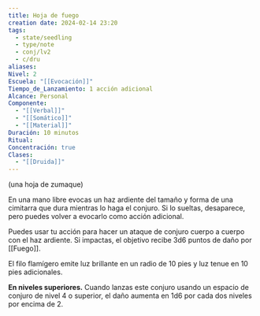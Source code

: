 ```yaml
---
title: Hoja de fuego
creation date: 2024-02-14 23:20
tags:
  - state/seedling
  - type/note
  - conj/lv2
  - c/dru
aliases: 
Nivel: 2
Escuela: "[[Evocación]]"
Tiempo_de_Lanzamiento: 1 acción adicional
Alcance: Personal
Componente:
  - "[[Verbal]]"
  - "[[Somático]]"
  - "[[Material]]"
Duración: 10 minutos
Ritual: 
Concentración: true
Clases:
  - "[[Druida]]"
---
```

(una hoja de zumaque)

En una mano libre evocas un haz ardiente del tamaño y forma de una cimitarra que dura mientras lo haga el conjuro. Si lo sueltas, desaparece, pero puedes volver a evocarlo como acción adicional.

Puedes usar tu acción para hacer un ataque de conjuro cuerpo a cuerpo con el haz ardiente. Si impactas, el objetivo recibe 3d6 puntos de daño por [[Fuego]].

El filo flamígero emite luz brillante en un radio de 10 pies y luz tenue en 10 pies adicionales.

**En niveles superiores.** Cuando lanzas este conjuro usando un espacio de conjuro de nivel 4 o superior, el daño aumenta en 1d6 por cada dos niveles por encima de 2.